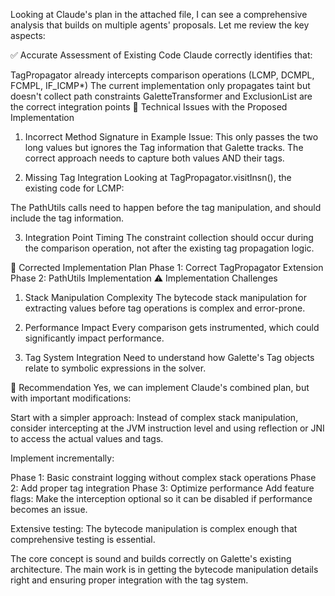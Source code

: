 Looking at Claude's plan in the attached file, I can see a comprehensive analysis that builds on multiple agents' proposals. Let me review the key aspects:

✅ Accurate Assessment of Existing Code
Claude correctly identifies that:

TagPropagator already intercepts comparison operations (LCMP, DCMPL, FCMPL, IF_ICMP*)
The current implementation only propagates taint but doesn't collect path constraints
GaletteTransformer and ExclusionList are the correct integration points
🔧 Technical Issues with the Proposed Implementation
1. Incorrect Method Signature in Example
Issue: This only passes the two long values but ignores the Tag information that Galette tracks. The correct approach needs to capture both values AND their tags.

2. Missing Tag Integration
Looking at TagPropagator.visitInsn(), the existing code for LCMP:

The PathUtils calls need to happen before the tag manipulation, and should include the tag information.

3. Integration Point Timing
The constraint collection should occur during the comparison operation, not after the existing tag propagation logic.

🚀 Corrected Implementation Plan
Phase 1: Correct TagPropagator Extension
Phase 2: PathUtils Implementation
⚠️ Implementation Challenges
1. Stack Manipulation Complexity
The bytecode stack manipulation for extracting values before tag operations is complex and error-prone.

2. Performance Impact
Every comparison gets instrumented, which could significantly impact performance.

3. Tag System Integration
Need to understand how Galette's Tag objects relate to symbolic expressions in the solver.

🎯 Recommendation
Yes, we can implement Claude's combined plan, but with important modifications:

Start with a simpler approach: Instead of complex stack manipulation, consider intercepting at the JVM instruction level and using reflection or JNI to access the actual values and tags.

Implement incrementally:

Phase 1: Basic constraint logging without complex stack operations
Phase 2: Add proper tag integration
Phase 3: Optimize performance
Add feature flags: Make the interception optional so it can be disabled if performance becomes an issue.

Extensive testing: The bytecode manipulation is complex enough that comprehensive testing is essential.

The core concept is sound and builds correctly on Galette's existing architecture. The main work is in getting the bytecode manipulation details right and ensuring proper integration with the tag system.